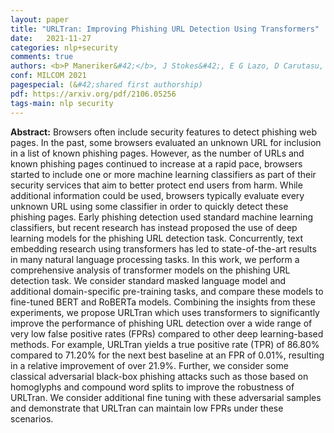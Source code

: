 ```yaml
---
layout: paper
title: "URLTran: Improving Phishing URL Detection Using Transformers"
date:   2021-11-27
categories: nlp+security
comments: true
authors: <b>P Maneriker&#42;</b>, J Stokes&#42;, E G Lazo, D Carutasu, F Tajaddodianfar, A Gururajan
conf: MILCOM 2021
pagespecial: (&#42;shared first authorship)
pdf: https://arxiv.org/pdf/2106.05256
tags-main: nlp security
---
```


**Abstract:** Browsers often include security features to detect phishing web pages. In the past, some browsers evaluated an unknown URL for inclusion in a list of known phishing pages. However, as the number of URLs and known phishing pages continued to increase at a rapid pace, browsers started to include one or more machine learning classifiers as part of their security services that aim to better protect end users from harm. While additional information could be used, browsers typically evaluate every unknown URL using some classifier in order to quickly detect these phishing pages. Early phishing detection used standard machine learning classifiers, but recent research has instead proposed the use of deep learning models for the phishing URL detection task. Concurrently, text embedding research using transformers has led to state-of-the-art results in many natural language processing tasks. In this work, we perform a comprehensive analysis of transformer models on the phishing URL detection task. We consider standard masked language model and additional domain-specific pre-training tasks, and compare these models to fine-tuned BERT and RoBERTa models. Combining the insights from these experiments, we propose URLTran which uses transformers to significantly improve the performance of phishing URL detection over a wide range of very low false positive rates (FPRs) compared to other deep learning-based methods. For example, URLTran yields a true positive rate (TPR) of 86.80% compared to 71.20% for the next best baseline at an FPR of 0.01%, resulting in a relative improvement of over 21.9%. Further, we consider some classical adversarial black-box phishing attacks such as those based on homoglyphs and compound word splits to improve the robustness of URLTran. We consider additional fine tuning with these adversarial samples and demonstrate that URLTran can maintain low FPRs under these scenarios. 
